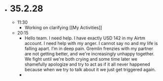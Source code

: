 - # 35.2.28
	- 11:30
		- Working on clarifying [[My Activities]]
	- 20:15
		- Hello team. I need help. I have exactly USD 142 in my Airtm account. I need help with my anger. I cannot say no and my life is falling apart. I'm in deep pain. Gremlin frenzies with my partner are not getting better, and we're increasingly unhappy together. We fight until we're both crying and some time later we shamefully apologize and try to act as if it all never happened because when we try to talk about it we just get triggered again.
		-